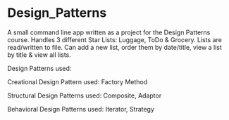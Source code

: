 # Design_Patterns
A small command line app written as a project for the Design Patterns course. Handles 3 different Star Lists: Luggage, ToDo & Grocery. Lists are read/written to file. Can add a new list, order them by date/title, view a list by title & view all lists.


Design Patterns used:

Creational Design Pattern used: Factory Method

Structural Design Patterns used: Composite, Adaptor

Behavioral Design Patterns used: Iterator, Strategy
